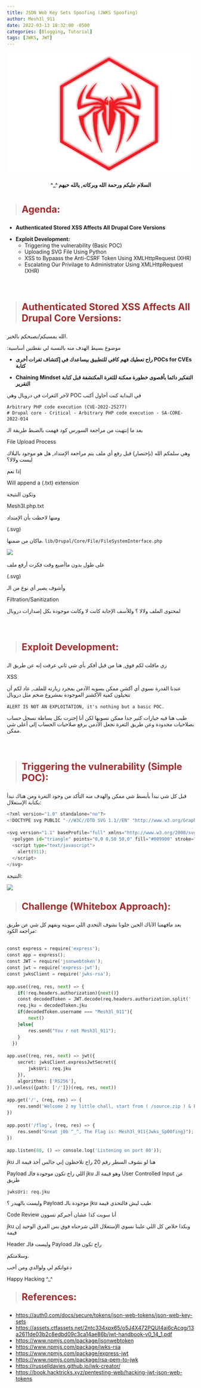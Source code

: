 ```yaml
---
title: JSON Web Key Sets Spoofing (JWKS Spoofing)
author: Mesh3l_911
date: 2022-03-13 18:32:00 -0500
categories: [Blogging, Tutorial]
tags: [JWKS, JWT]
---
```



<p class="aligncenter">
    <img src="/pics/LOGO.png" alt="centered image" />
</p>

<center><b> ^_^ السلام عليكم ورحمة الله وبركاته, يالله حيهم </b></center><br> 


> <html><body><b><p style="color:#A52A2A;font-size:25px">Agenda:</p></b></body></html>

<ul><li><b>Authenticated Stored XSS Affects All Drupal Core Versions</b></li></ul>
<ul><li><b>Exploit Development:</b>
 <ul class="square">
  <li>Triggering the vulnerability (Basic POC)</li>
  <li>Uploading SVG File Using Python</li>
  <li>XSS to Bypaass the Anti-CSRF Token Using XMLHttpRequest (XHR)</li>
  <li>Escalating Our Privilage to Administrator Using XMLHttpRequest (XHR)</li>
 </ul>
</li></ul>
<br><br>

> <html><body><b><p style="color:#A52A2A;font-size:25px">Authenticated Stored XSS Affects All Drupal Core Versions:</p></b></body></html>

  الله يمسيكم/يصبحكم بالخير.
  

:موضوع بسيط الهدف منه بالنسبة لي نقطتين أساسية
 
 <ul><li><b> راح تعطيك فهم كافي للتطبيق بيساعدك في إكتشاف ثغرات أخرى POCs for CVEs كتابة </b></li></ul>
 <ul><li><b>
 Chaining Mindset التفكير دائما بأقصوى خطورة ممكنة للثغرة المكتشفة قبل كتابة التقرير 
   
 </b></li></ul>
 
 لآخر الثغرات في دروبال وهي POC في البداية كنت أحاول أكتب
 
 
 ```
 Arbitrary PHP code execution (CVE-2022-25277)
 # Drupal core - Critical - Arbitrary PHP code execution - SA-CORE-2022-014
```

   بعد ما إنتهيت من مراجعة السورس كود فهمت بالضبط طريقة الـ
   
 File Upload Process

وهي سلمكم الله (بإختصار) قبل رفع أي ملف يتم مراجعة الإمتداد, هل هو موجود بالبلاك ليست ولالا؟

إذا نعم

Will append a (.txt) extension

وتكون النتيجة

Mesh3l.php.txt


ومنها لاحظت بأن الإمتداد

(.svg)

ماكان من ضمنها.
`lib/Drupal/Core/File/FileSystemInterface.php`

![](../../posts_pics/INSECURE_EXTENSION_REGEX.png)

على طول بدون ماأضيع وقت فكرت أرفع ملف

(.svg) 

وأشوف يصير أي نوع من الـ

Filtration/Sanitization 

لمحتوى الملف ولالا ؟
وللأسف الإجابة كانت لا وكانت موجودة بكل إصدارات دروبال 



<br><br>
> <html><body><b><p style="color:#A52A2A;font-size:25px">Exploit Development:</p></b></body></html>

زي ماقلت لكم فوق, هنا من قبل أفكر بأي شي ثاني عرفت إنه عن طريق الـ

XSS

عندنا القدرة نسوي أي آكشن ممكن يسويه الآدمن بمجرد زيارته للملف, عاد لكم أن تتخيلون كمية الآكشنز الموجودة بمشروع ضخم مثل دروبال

`ALERT IS NOT AN EXPLOITATION, it's nothing but a basic POC.`

طيب هنا فيه خيارات كثير جدا ممكن نسويها لكن أنا إخترت بكل بساطة نسجل حساب بصلاحيات محدودة وعن طريق الثغرة نجعل الآدمن يرفع صلاحيات الحساب إلى أعلى شي ممكن.

<br><br>
> <html><body><b><p style="color:#A52A2A;font-size:25px">Triggering the vulnerability (Simple POC):</p></b></body></html>

قبل كل شي نبدأ بأبسط شي ممكن والهدف منه التأكد من وجود الثغرة ومن هناك نبدأ بكتابة الإستغلال:

```python
<?xml version="1.0" standalone="no"?>
<!DOCTYPE svg PUBLIC "-//W3C//DTD SVG 1.1//EN" "http://www.w3.org/Graphics/SVG/1.1/DTD/svg11.dtd">

<svg version="1.1" baseProfile="full" xmlns="http://www.w3.org/2000/svg">
  <polygon id="triangle" points="0,0 0,50 50,0" fill="#009900" stroke="#004400"/>
  <script type="text/javascript">
    alert(911);
  </script>
</svg>
```

النتيجة:

![](../../posts_pics/Basic_POC.png)


  

> <html><body><b><p style="color:#A52A2A;font-size:25px">Challenge (Whitebox Approach):</p></b></body></html>

بعد مافهمنا الآتاك الحين خلونا نشوف التحدي اللي سويته ونفهم كل شي عن طريق مراجعة الكود:

```python

const express = require('express');
const app = express();
const JWT = require('jsonwebtoken');
const jwt = require('express-jwt');
const jwksClient = require('jwks-rsa');

app.use((req, res, next) => {
    if(!req.headers.authorization){next()}
    const decodedToken = JWT.decode(req.headers.authorization.split(' ')[1]);
    req.jku = decodedToken.jku
    if(decodedToken.username === "Mesh3l_911"){
        next()
    }else{
        res.send("You r not Mesh3l_911");
    }
  })

app.use((req, res, next) => jwt({
    secret: jwksClient.expressJwtSecret({
        jwksUri: req.jku
    }),
    algorithms: ['RS256'],
}).unless({path: ['/']})(req, res, next))

app.get('/', (req, res) => {
    res.send('Welcome 2 my little chall, start from ( /source.zip ) & Enjoy ur time ^_^');
})

app.post('/flag', (req, res) => {
    res.send("Great j0b ^_^, The Flag is: Mesh3l_911{Jwks_Sp00fing}");
})

app.listen(80, () => console.log('Listening on port 80'));

```

jku هنا لو نشوف السطر رقم 20 راح تلاحظون إني جالس أخذ قيمة الـ 

Payload اللي راح تكون موجودة فالـ jku وهو قيمة الـ User Controlled Input عن طريق 

```jwksUri: req.jku```

وليست بالهيدر ؟ Payload موجودة بالـ jku طيب ليش فالتحدي قيمة 

Code Review أنا سويت كذا عشان أجبركم تسوون 

jku وبكذا خلاص كل اللي علينا نسوي الإستغلال اللي شرحناه فوق بس الفرق الوحيد إن قيمة 

Header وليست فالـ Payload راح تكون فالـ


وسلامتكم.

دعواتكم لي ولوالدي ومن أحب 

Happy Hacking ^_^

> <html><body><b><p style="color:#A52A2A;font-size:25px">References:</p></b></body></html>

-   https://auth0.com/docs/secure/tokens/json-web-tokens/json-web-key-sets
-   https://assets.ctfassets.net/2ntc334xpx65/o5J4X472PQUI4ai6cAcqg/13a2611de03b2c8edbd09c3ca14ae86b/jwt-handbook-v0_14_1.pdf
-   https://www.npmjs.com/package/jsonwebtoken
-   https://www.npmjs.com/package/jwks-rsa
-   https://www.npmjs.com/package/express-jwt
-   https://www.npmjs.com/package/rsa-pem-to-jwk
-   https://russelldavies.github.io/jwk-creator/
-   https://book.hacktricks.xyz/pentesting-web/hacking-jwt-json-web-tokens
